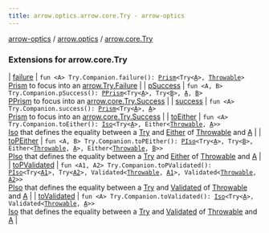 ```yaml
---
title: arrow.optics.arrow.core.Try - arrow-optics
---
```


[arrow-optics](../../index.html) / [arrow.optics](../index.html) / [arrow.core.Try](./index.html)

### Extensions for arrow.core.Try

| [failure](failure.html) | `fun <A> Try.Companion.failure(): `[`Prism`](../-prism.html)`<Try<`[`A`](failure.html#A)`>, `[`Throwable`](https://kotlinlang.org/api/latest/jvm/stdlib/kotlin/-throwable/index.html)`>`<br>[Prism](../-prism.html) to focus into an [arrow.Try.Failure](#) |
| [pSuccess](p-success.html) | `fun <A, B> Try.Companion.pSuccess(): `[`PPrism`](../-p-prism/index.html)`<Try<`[`A`](p-success.html#A)`>, Try<`[`B`](p-success.html#B)`>, `[`A`](p-success.html#A)`, `[`B`](p-success.html#B)`>`<br>[PPrism](../-p-prism/index.html) to focus into an [arrow.core.Try.Success](#) |
| [success](success.html) | `fun <A> Try.Companion.success(): `[`Prism`](../-prism.html)`<Try<`[`A`](success.html#A)`>, `[`A`](success.html#A)`>`<br>[Prism](../-prism.html) to focus into an [arrow.core.Try.Success](#) |
| [toEither](to-either.html) | `fun <A> Try.Companion.toEither(): `[`Iso`](../-iso.html)`<Try<`[`A`](to-either.html#A)`>, Either<`[`Throwable`](https://kotlinlang.org/api/latest/jvm/stdlib/kotlin/-throwable/index.html)`, `[`A`](to-either.html#A)`>>`<br>[Iso](../-iso.html) that defines the equality between a [Try](#) and [Either](#) of [Throwable](https://kotlinlang.org/api/latest/jvm/stdlib/kotlin/-throwable/index.html) and [A](to-either.html#A) |
| [toPEither](to-p-either.html) | `fun <A, B> Try.Companion.toPEither(): `[`PIso`](../-p-iso/index.html)`<Try<`[`A`](to-p-either.html#A)`>, Try<`[`B`](to-p-either.html#B)`>, Either<`[`Throwable`](https://kotlinlang.org/api/latest/jvm/stdlib/kotlin/-throwable/index.html)`, `[`A`](to-p-either.html#A)`>, Either<`[`Throwable`](https://kotlinlang.org/api/latest/jvm/stdlib/kotlin/-throwable/index.html)`, `[`B`](to-p-either.html#B)`>>`<br>[PIso](../-p-iso/index.html) that defines the equality between a [Try](#) and [Either](#) of [Throwable](https://kotlinlang.org/api/latest/jvm/stdlib/kotlin/-throwable/index.html) and [A](to-p-either.html#A) |
| [toPValidated](to-p-validated.html) | `fun <A1, A2> Try.Companion.toPValidated(): `[`PIso`](../-p-iso/index.html)`<Try<`[`A1`](to-p-validated.html#A1)`>, Try<`[`A2`](to-p-validated.html#A2)`>, Validated<`[`Throwable`](https://kotlinlang.org/api/latest/jvm/stdlib/kotlin/-throwable/index.html)`, `[`A1`](to-p-validated.html#A1)`>, Validated<`[`Throwable`](https://kotlinlang.org/api/latest/jvm/stdlib/kotlin/-throwable/index.html)`, `[`A2`](to-p-validated.html#A2)`>>`<br>[PIso](../-p-iso/index.html) that defines the equality between a [Try](#) and [Validated](#) of [Throwable](https://kotlinlang.org/api/latest/jvm/stdlib/kotlin/-throwable/index.html) and [A](#) |
| [toValidated](to-validated.html) | `fun <A> Try.Companion.toValidated(): `[`Iso`](../-iso.html)`<Try<`[`A`](to-validated.html#A)`>, Validated<`[`Throwable`](https://kotlinlang.org/api/latest/jvm/stdlib/kotlin/-throwable/index.html)`, `[`A`](to-validated.html#A)`>>`<br>[Iso](../-iso.html) that defines the equality between a [Try](#) and [Validated](#) of [Throwable](https://kotlinlang.org/api/latest/jvm/stdlib/kotlin/-throwable/index.html) and [A](to-validated.html#A) |

